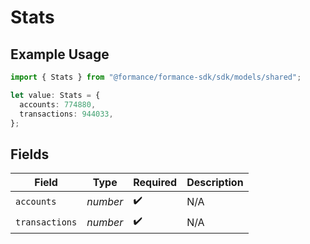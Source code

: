 # Stats

## Example Usage

```typescript
import { Stats } from "@formance/formance-sdk/sdk/models/shared";

let value: Stats = {
  accounts: 774880,
  transactions: 944033,
};
```

## Fields

| Field              | Type               | Required           | Description        |
| ------------------ | ------------------ | ------------------ | ------------------ |
| `accounts`         | *number*           | :heavy_check_mark: | N/A                |
| `transactions`     | *number*           | :heavy_check_mark: | N/A                |